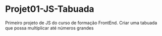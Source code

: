 # Projet01-JS-Tabuada
 Primeiro projeto de JS do curso de formação FrontEnd. Criar uma tabuada que  possa  multiplicar até  números grandes
